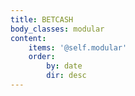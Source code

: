 ```yaml
---
title: BETCASH
body_classes: modular
content:
    items: '@self.modular'
    order:
        by: date
        dir: desc
---
```


			
			